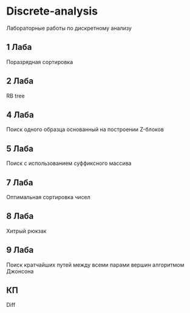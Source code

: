 # Discrete-analysis
Лабораторные работы по дискретному анализу 

## 1 Лаба
Поразрядная сортировка

## 2 Лаба
RB tree

## 4 Лаба
Поиск одного образца основанный на построении Z-блоков

## 5 Лаба
Поиск с использованием суффиксного массива

## 7 Лаба
Оптимальная сортировка чисел

## 8 Лаба
Хитрый рюкзак

## 9 Лаба
Поиск кратчайших путей между всеми парами вершин алгоритмом Джонсона

## КП
Diff

